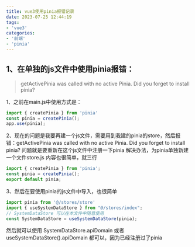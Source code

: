 ```yaml
---
title: vue3使用pinia报错记录
date: 2023-07-25 12:44:19
tags:
- 'vue3'
categories:
- '前端'
- 'pinia'
---
```

<!-- more -->

## 1、在单独的js文件中使用pinia报错：
> getActivePinia was called with no active Pinia. Did you forget to install pinia?

1、之前在main.js中使用方式是：
```javascript
import { createPinia } from 'pinia'
const pinia = createPinia();
app.use(pinia);
```
2、现在的问题是我要再建一个js文件，需要用到我建的pinia的store，然后报错：getActivePinia was called with no active Pinia. Did you forget to install pinia?
问题就是要重新在这个js文件中注册一下pinia
解决办法，为pinia单独新建一个文件store.js 内容也很简单，就三行
```javascript
import { createPinia } from 'pinia';
const pinia = createPinia();
export default pinia;
```
3、然后在要使用pinia的js文件中导入，也很简单
```javascript
import pinia from '@/stores/store'
import { useSystemDataStore } from "@/stores/index";
// SystemDataStore 可以在本文件中随意使用
const SystemDataStore = useSystemDataStore(pinia);
```
然后就可以使用 SystemDataStore.apiDomain 或者 useSystemDataStore().apiDomain 都可以，因为已经注册过了pinia

